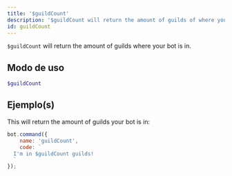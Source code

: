 ```yaml
---
title: '$guildCount'
description: '$guildCount will return the amount of guilds of where your bot is in.'
id: guildCount
---
```


`$guildCount` will return the amount of guilds where your bot is in.

## Modo de uso

```php
$guildCount
```

## Ejemplo(s)

This will return the amount of guilds your bot is in:

```javascript
bot.command({
    name: 'guildCount',
    code: `
  I'm in $guildCount guilds!
  `
});
```
